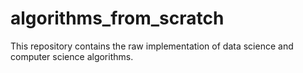 # algorithms_from_scratch
This repository contains the raw implementation of data science and computer science algorithms.
